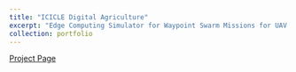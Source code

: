 ```yaml
---
title: "ICICLE Digital Agriculture"
excerpt: "Edge Computing Simulator for Waypoint Swarm Missions for UAV Swarms<br/><img src='/images/drone_farming.jpeg'>"
collection: portfolio
---
```

[Project Page](http://149.165.155.188:2298/index.html)

